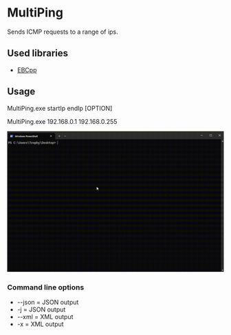 # MultiPing

Sends ICMP requests to a range of ips.

## Used libraries

* [EBCpp](https://github.com/Tropby/EBCpp)

## Usage

MultiPing.exe startIp endIp [OPTION]

MultiPing.exe 192.168.0.1 192.168.0.255

![Video of MultiPing](media/MultiPing.gif)

### Command line options

* --json = JSON output
* -j = JSON output
* --xml = XML output
* -x = XML output
